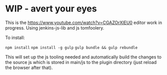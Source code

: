 # WIP - avert your eyes

This is the https://www.youtube.com/watch?v=CGAZOrXlEU0 editor work in progress. Using jenkins-js-lib and js tomfoolery.

To install: 

`npm install`
`npm install -g gulp`
`gulp bundle && gulp rebundle`

This will set up the js tooling needed and automatically build the changes to the source
js which is stored in main/js to the plugin directory (just reload the browser after that).

